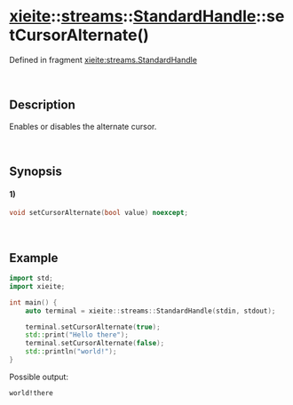 # [xieite](../../../../../xieite.md)\:\:[streams](../../../../../streams.md)\:\:[StandardHandle](../../../standard_handle.md)\:\:setCursorAlternate\(\)
Defined in fragment [xieite:streams.StandardHandle](../../../../../../src/streams/standard_handle.cpp)

&nbsp;

## Description
Enables or disables the alternate cursor.

&nbsp;

## Synopsis
#### 1)
```cpp
void setCursorAlternate(bool value) noexcept;
```

&nbsp;

## Example
```cpp
import std;
import xieite;

int main() {
    auto terminal = xieite::streams::StandardHandle(stdin, stdout);

    terminal.setCursorAlternate(true);
    std::print("Hello there");
    terminal.setCursorAlternate(false);
    std::println("world!");
}
```
Possible output:
```
world!there
```
